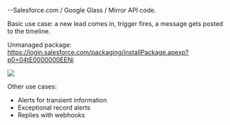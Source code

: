 --Salesforce.com / Google Glass / Mirror API code.

Basic use case: a new lead comes in, trigger fires, a message gets posted to the timeline.

Unmanaged package: https://login.salesforce.com/packaging/installPackage.apexp?p0=04tE0000000EENi

![](https://raw.github.com/ReidCarlberg/LAB_Google_Glass_Integration/master/img/radioactivecats.png)

Other use cases:

* Alerts for transient information
* Exceptional record alerts
* Replies with webhooks

